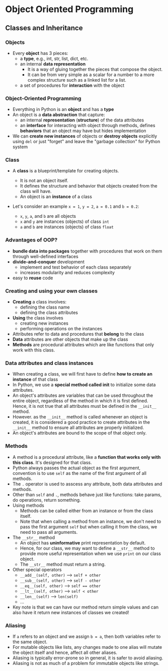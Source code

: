 # Object Oriented Programming

## Classes and Inheritance

### Objects
- Every **object** has 3 pieces:
    - a **type**, e.g., int, str, list, dict, etc.
    - an internal **data representation** 
        - It is a way of gluing together the pieces that compose the object. 
        - It can be from very simple as a scalar for a number to a more complex structure such as a linked list for a list.
    - a set of procedures for **interaction** with the object

### Object-Oriented Programming
- Everything in Python is an **object** and has a **type**
- An object is a **data abstraction** that capture:
    - an internal **representation** (**structure**) of the data attributes
    - an **interface** for interacting with object through methods, defines **behaviors** that an object may have but hides implementation
- We can **create new instances** of objects or **destroy objects** explicitly using `del` or just "forget" and leave the "garbage collection" for Python system

### Class
- A **class** is a blueprint/template for creating objects.
    - It is not an object itself.
    - It defines the structure and behavior that objects created from the class will have.
    - An object is an **instance** of a class

- Let's consider an example `x = 1`, `y = 2`, `a = 0.1` and `b = 0.2`:
    - `x`, `y`, `a`, and `b` are all objects
    - `x` and `y` are instances (objects) of class `int`
    - `a` and `b` are instances (objects) of class `float`

### Advantages of OOP?
- **bundle data into packages** together with procedures that work on them through well-defined interfaces
- **divide-and-conquer** development
    - implement and test behavior of each class separately
    - increases modularity and reduces complexity
- easy to **reuse** code

### Creating and using your own classes
- **Creating** a class involves:
    - defining the class name
    - defining the class attributes
- **Using** the class involves
    - creating new instances 
    - performing operations on the instances
- Attributes refer to data and procedures that **belong** to the class
- **Data** attributes are other objects that make up the class
- **Methods** are procedural attributes which are like functions that only work with this class.

### Data attributes and class instances
- When creating a class, we will first have to define **how to create an instance** of that class
- In Python, we use a **special method called __init__** to initialize some data attributes. 
- An object's attributes are variables that can be used throughout the entire object, regardless of the method in which it is first defined. Hence, it is not true that all attributes must be defined in the `__init__` method.
- However. as the `__init__` method is called whenever an object is created, it is considered a good practice to create attributes in the `__init__` method to ensure all attributes are properly initialized.
- An object's attributes are bound to the scope of that object only.

### Methods
- A method is a procedural attribute, like a **function that works only with this class**. It's designed for that class.
- Python always passes the actual object as the first argument, convention is to use `self` as the name of the first argument of all methods.
- The `.` operator is used to asscess any attribute, both data attributes and methods.
- Other than `self` and `.`, methods behave just like functions: take params, do operations, return something.
- Using methods
    - Methods can be called either from an instance or from the class itself. 
    - Note that when calling a method from an instance, we don't need to pass the first argument `self` but when calling it from the class, we need to pass all arguments.
- The `__str__` method
    - An object has **uninformative** print representation by default.
    - Hence, for our class, we may want to define a `__str__` method to provide more useful representation when we use `print` on our class object.
    - The `__str__` method must return a string.
- Other special operators
    - `__add__(self, other)` --> `self + other`
    - `__sub__(self, other)` --> `self - other`
    - `__eq__(self, other)` --> `self == other`
    - `__lt__(self, other)` --> `self < other`
    - `__len__(self)` --> `len(self)`
    - ...
- Key note is that we can have our method return simple values and can also have it return new instances of classes we created!

### Aliasing
- If `a` refers to an object and we assign `b = a`, then both variables refer to the same object.
- For mutable objects like lists, any changes made to one alias will mutate the object itself and hence, affect all other aliases.
- Aliasing is typically error-prone so in general, it is safer to avoid aliasing.
- Aliasing is not as much of a problem for immutable objects like strings.

